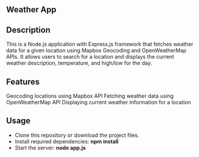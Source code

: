 ## Weather App

## Description

This is a Node.js application with Express.js framework that fetches weather data for a given location using Mapbox Geocoding and OpenWeatherMap APIs.
It allows users to search for a location and displays the current weather description, temperature, and high/low for the day.

## Features

Geocoding locations using Mapbox API
Fetching weather data using OpenWeatherMap API
Displaying current weather information for a location

## Usage

- Clone this repository or download the project files.
- Install required dependencies: **npm install**
- Start the server: **node app.js**
